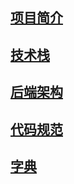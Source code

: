 ## [项目简介](docs%2Fproject%2Finfo.md)
## [技术栈](docs%2Fproject%2Flectotype.md)
## [后端架构](docs%2Fproject%2Farchitecture.md)
## [代码规范](https://github.com/bulade-platform/Java-specification/blob/main/README.md)
## [字典](docs%2Fdictionary%2FREADME.md)
